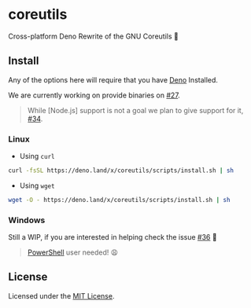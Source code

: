 # coreutils

Cross-platform Deno Rewrite of the GNU Coreutils 🦕

## Install

Any of the options here will require that you have [Deno](https://deno.land)
Installed.

We are currently working on provide binaries on
[#27](https://github.com/UltiRequiem/coreutils/issues/27).

> While [Node.js] support is not a goal we plan to give support for it,
> [#34](https://github.com/UltiRequiem/coreutils/issues/34).

### Linux

- Using `curl`

```sh
curl -fsSL https://deno.land/x/coreutils/scripts/install.sh | sh
```

- Using `wget`

```sh
wget -O - https://deno.land/x/coreutils/scripts/install.sh | sh
```

### Windows

Still a WIP, if you are interested in helping check the issue
[#36](https://github.com/UltiRequiem/coreutils/issues/36) 🚀

> [PowerShell](https://docs.microsoft.com/en-us/powershell/scripting/overview)
> user needed! 😩

## License

Licensed under the [MIT License](./license).
